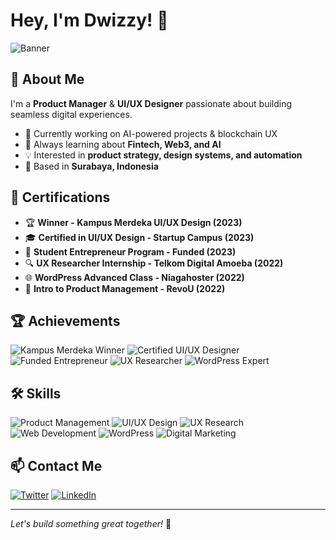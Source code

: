 # Hey, I'm Dwizzy! 👋

![Banner](https://pbs.twimg.com/media/GlCv7qUaYAAztEh?format=jpg&name=large)

## 🚀 About Me

I'm a **Product Manager** & **UI/UX Designer** passionate about building seamless digital experiences.

- 🔭 Currently working on AI-powered projects & blockchain UX
- 🌱 Always learning about **Fintech, Web3, and AI**
- 💡 Interested in **product strategy, design systems, and automation**
- 📍 Based in **Surabaya, Indonesia**  
  
## 📜 Certifications

- 🏆 **Winner - Kampus Merdeka UI/UX Design (2023)**  
- 🎓 **Certified in UI/UX Design - Startup Campus (2023)**  
- 🚀 **Student Entrepreneur Program - Funded (2023)**  
- 🔍 **UX Researcher Internship - Telkom Digital Amoeba (2022)**  
- 🌐 **WordPress Advanced Class - Niagahoster (2022)**  
- 🎯 **Intro to Product Management - RevoU (2022)**  

## 🏆 Achievements

![Kampus Merdeka Winner](https://img.shields.io/badge/Kampus%20Merdeka%20Winner-%235A3E9C?style=flat&logo=hackthebox&logoColor=white)  ![Certified UI/UX Designer](https://img.shields.io/badge/Certified%20UI%2FUX%20Designer-%235A3E9C?style=flat&logo=adobe&logoColor=white)  ![Funded Entrepreneur](https://img.shields.io/badge/Funded%20Entrepreneur-%235A3E9C?style=flat&logo=startup&logoColor=white)  ![UX Researcher](https://img.shields.io/badge/UX%20Researcher-%235A3E9C?style=flat&logo=researchgate&logoColor=white)  ![WordPress Expert](https://img.shields.io/badge/WordPress%20Expert-%235A3E9C?style=flat&logo=wordpress&logoColor=white)  

## 🛠 Skills

![Product Management](https://img.shields.io/badge/Product%20Management-%235A3E9C?style=flat&logo=producthunt&logoColor=white)  ![UI/UX Design](https://img.shields.io/badge/UI%2FUX%20Design-%235A3E9C?style=flat&logo=figma&logoColor=white)  ![UX Research](https://img.shields.io/badge/UX%20Research-%235A3E9C?style=flat&logo=readthedocs&logoColor=white)  ![Web Development](https://img.shields.io/badge/Web%20Development-%235A3E9C?style=flat&logo=html5&logoColor=white)  ![WordPress](https://img.shields.io/badge/WordPress-%235A3E9C?style=flat&logo=wordpress&logoColor=white)  ![Digital Marketing](https://img.shields.io/badge/Digital%20Marketing-%235A3E9C?style=flat&logo=google&logoColor=white)  

## 📫 Contact Me

[![Twitter](https://img.shields.io/badge/Twitter-%235A3E9C?style=flat&logo=twitter&logoColor=white)](https://twitter.com/0xdwizzy)  [![LinkedIn](https://img.shields.io/badge/LinkedIn-%235A3E9C?style=flat&logo=linkedin&logoColor=white)](https://www.linkedin.com/in/dwirijal/)  

---

*Let's build something great together!* 🚀
